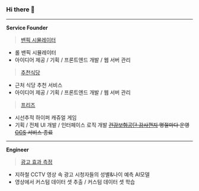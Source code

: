 ### Hi there 👋

---
**Service Founder**  

>[밴픽 시뮬레이터](https://www.banpick.kr)  
- 롤 밴픽 시뮬레이터
- 아이디어 제공 / 기획 / 프론트엔드 개발 / 웹 서버 관리
>[추천식당](https://chu.banpick.kr)  
- 근처 식당 추천 서비스
- 아이디어 제공 / 기획 / 프론트엔드 개발 / 웹 서버 관리
>[프리즈](https://drive.google.com/file/d/1coZhAECJ-jWcdyveVooiCOWWWG-ZNgPH/view?usp=share_link)  
- 시선추적 하이퍼 캐쥬얼 게임
- 기획 / 전체 UI 개발 / 인터페이스 로직 개발
~~[건강보험공단 감사편지](https://nhisletter.co.kr) 명절마다 운영~~
~~[GGS](https://ggscrim.com) 서비스 종료~~  

---
**Engineer**  

>[광고 효과 측정](http://addd.co.kr/document/tech)
- 지하철 CCTV 영상 속 광고 시청자들의 성별&나이 예측 AI모델
- 영상에서 커스텀 데이터 셋 추출 / 커스텀 데이터 셋 학습

<!-- **happy-wook-kim/happy-wook-kim** is a ✨ _special_ ✨ repository because its `README.md` (this file) appears on your GitHub profile. -->
